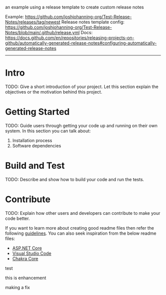 an example using a release template to create custom release notes

Example: https://github.com/joshjohanning-org/Test-Release-Notes/releases/tag/newest
Release notes template config: https://github.com/joshjohanning-org/Test-Release-Notes/blob/main/.github/release.yml
Docs: https://docs.github.com/en/repositories/releasing-projects-on-github/automatically-generated-release-notes#configuring-automatically-generated-release-notes

---

# Intro
TODO: Give a short introduction of your project. Let this section explain the objectives or the motivation behind this project. 

# Getting Started
TODO: Guide users through getting your code up and running on their own system. In this section you can talk about:
1.	Installation process
2.	Software dependencies


# Build and Test
TODO: Describe and show how to build your code and run the tests. 

# Contribute
TODO: Explain how other users and developers can contribute to make your code better. 

If you want to learn more about creating good readme files then refer the following [guidelines](https://docs.microsoft.com/en-us/azure/devops/repos/git/create-a-readme?view=azure-devops). You can also seek inspiration from the below readme files:
- [ASP.NET Core](https://github.com/aspnet/Home)
- [Visual Studio Code](https://github.com/Microsoft/vscode)
- [Chakra Core](https://github.com/Microsoft/ChakraCore)


test

this is enhancement

making a fix
